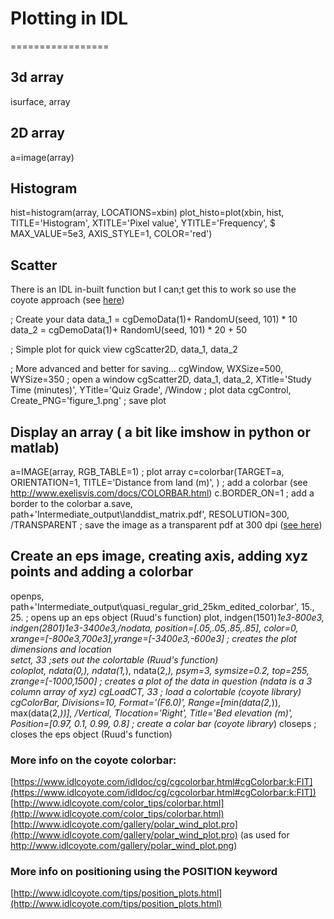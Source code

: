 # Plotting in IDL
=================

## 3d array
isurface, array 

## 2D array
a=image(array)

## Histogram
hist=histogram(array, LOCATIONS=xbin)
plot_histo=plot(xbin, hist, TITLE='Histogram', XTITLE='Pixel value', YTITLE='Frequency', $
   MAX_VALUE=5e3, AXIS_STYLE=1, COLOR='red')

## Scatter
There is an IDL in-built function but I can;t get this to work so use the coyote approach (see [here](https://www.idlcoyote.com/cg_tips/scatter2d.php))

; Create your data
data_1 = cgDemoData(1)+ RandomU(seed, 101) * 10
data_2 = cgDemoData(1)+ RandomU(seed, 101) * 20 + 50

; Simple plot for quick view
cgScatter2D, data_1, data_2

; More advanced and better for saving...
cgWindow, WXSize=500, WYSize=350 ; open a window
cgScatter2D, data_1, data_2, XTitle='Study Time (minutes)', YTitle='Quiz Grade', /Window ; plot data
cgControl, Create_PNG='figure_1.png' ; save plot

## Display an array ( a bit like imshow in python or matlab)

a=IMAGE(array, RGB_TABLE=1) ; plot array
c=colorbar(TARGET=a, ORIENTATION=1, TITLE='Distance from land (m)', ) ; add a colorbar (see http://www.exelisvis.com/docs/COLORBAR.html)
c.BORDER_ON=1 ; add a border to the colorbar
a.save, path+'Intermediate_output\landdist_matrix.pdf', RESOLUTION=300, /TRANSPARENT ; save the image as a transparent pdf at 300 dpi ([see here](http://www.exelisvis.com/docs/Save_Method.html))

## Create an eps image, creating axis, adding xyz points and adding a colorbar

openps, path+'Intermediate_output\quasi_regular_grid_25km_edited_colorbar', 15., 25. ; opens up an eps object (Ruud's function)
plot, indgen(1501)*1e3-800e3, indgen(2801)*1e3-3400e3,/nodata, position=[.05,.05,.85,.85], color=0, xrange=[-800e3,700e3],yrange=[-3400e3,-600e3] ; creates the plot dimensions and location        
setct, 33 ;sets out the colortable (Ruud's function)    
coloplot, ndata(0,*), ndata(1,*), ndata(2,*), psym=3, symsize=0.2, top=255, zrange=[-1000,1500] ; creates a plot of the data in question (ndata is a 3 column array of xyz)
cgLoadCT, 33 ; load a colortable (coyote library)
cgColorBar, Divisions=10, Format='(F6.0)', Range=[min(data(2,*)), max(data(2,*))], /Vertical, Tlocation='Right', Title='Bed elevation (m)', Position=[0.97, 0.1, 0.99, 0.8] ; create a colar bar (coyote library*)
closeps ; closes the eps object (Ruud's function)

### More info on the coyote colorbar:

[https://www.idlcoyote.com/idldoc/cg/cgcolorbar.html#cgColorbar:k:FIT](https://www.idlcoyote.com/idldoc/cg/cgcolorbar.html#cgColorbar:k:FIT])
[http://www.idlcoyote.com/color_tips/colorbar.html](http://www.idlcoyote.com/color_tips/colorbar.html)
[http://www.idlcoyote.com/gallery/polar_wind_plot.pro](http://www.idlcoyote.com/gallery/polar_wind_plot.pro) (as used for http://www.idlcoyote.com/gallery/polar_wind_plot.png)

### More info on positioning using the POSITION keyword

[http://www.idlcoyote.com/tips/position_plots.html](http://www.idlcoyote.com/tips/position_plots.html)